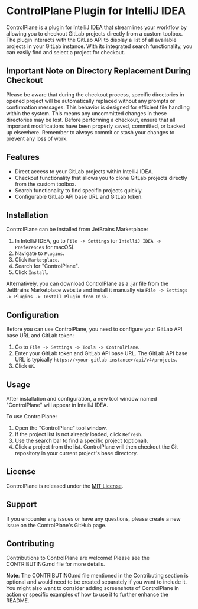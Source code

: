 # ControlPlane Plugin for IntelliJ IDEA

ControlPlane is a plugin for IntelliJ IDEA that streamlines your workflow by allowing you to checkout GitLab projects directly from a custom toolbox. The plugin interacts with the GitLab API to display a list of all available projects in your GitLab instance. With its integrated search functionality, you can easily find and select a project for checkout.

## Important Note on Directory Replacement During Checkout
Please be aware that during the checkout process, specific directories in opened project will be automatically replaced without any prompts or confirmation messages. This behavior is designed for efficient file handling within the system.
This means any uncommitted changes in these directories may be lost. Before performing a checkout, ensure that all important modifications have been properly saved, committed, or backed up elsewhere.
Remember to always commit or stash your changes to prevent any loss of work.

## Features
- Direct access to your GitLab projects within IntelliJ IDEA.
- Checkout functionality that allows you to clone GitLab projects directly from the custom toolbox.
- Search functionality to find specific projects quickly.
- Configurable GitLab API base URL and GitLab token.

## Installation
ControlPlane can be installed from JetBrains Marketplace:

1. In IntelliJ IDEA, go to `File -> Settings` (or `IntelliJ IDEA -> Preferences` for macOS).
2. Navigate to `Plugins`.
3. Click `Marketplace`.
4. Search for "ControlPlane".
5. Click `Install`.

Alternatively, you can download ControlPlane as a .jar file from the JetBrains Marketplace website and install it manually via `File -> Settings -> Plugins -> Install Plugin from Disk`.

## Configuration
Before you can use ControlPlane, you need to configure your GitLab API base URL and GitLab token:

1. Go to `File -> Settings -> Tools -> ControlPlane`.
2. Enter your GitLab token and GitLab API base URL. The GitLab API base URL is typically `https://<your-gitlab-instance>/api/v4/projects`.
3. Click `OK`.

## Usage
After installation and configuration, a new tool window named "ControlPlane" will appear in IntelliJ IDEA.

To use ControlPlane:

1. Open the "ControlPlane" tool window.
2. If the project list is not already loaded, click `Refresh`.
3. Use the search bar to find a specific project (optional).
4. Click a project from the list. ControlPlane will then checkout the Git repository in your current project's base directory.

## License
ControlPlane is released under the [MIT License](https://opensource.org/licenses/MIT).

## Support
If you encounter any issues or have any questions, please create a new issue on the ControlPlane's GitHub page.

## Contributing
Contributions to ControlPlane are welcome! Please see the CONTRIBUTING.md file for more details.

**Note**: The CONTRIBUTING.md file mentioned in the Contributing section is optional and would need to be created separately if you want to include it. You might also want to consider adding screenshots of ControlPlane in action or specific examples of how to use it to further enhance the README.
